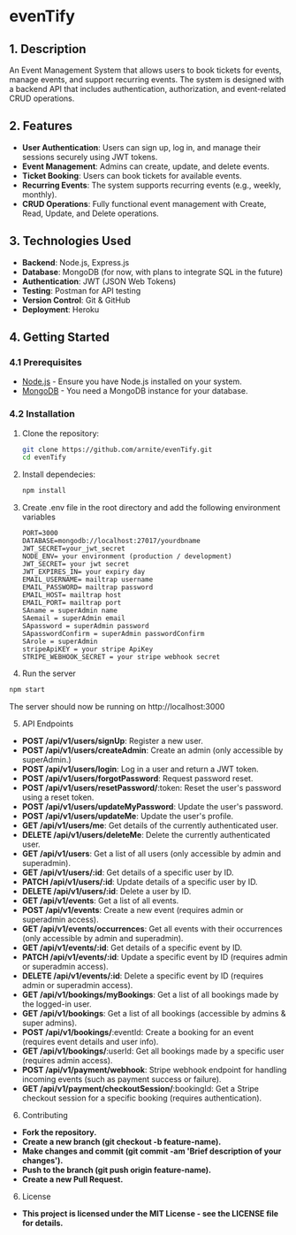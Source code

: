 # evenTify

## 1. Description

An Event Management System that allows users to book tickets for events, manage events, and support recurring events. The system is designed with a backend API that includes authentication, authorization, and event-related CRUD operations.

## 2. Features

- **User Authentication**: Users can sign up, log in, and manage their sessions securely using JWT tokens.
- **Event Management**: Admins can create, update, and delete events.
- **Ticket Booking**: Users can book tickets for available events.
- **Recurring Events**: The system supports recurring events (e.g., weekly, monthly).
- **CRUD Operations**: Fully functional event management with Create, Read, Update, and Delete operations.

## 3. Technologies Used

- **Backend**: Node.js, Express.js
- **Database**: MongoDB (for now, with plans to integrate SQL in the future)
- **Authentication**: JWT (JSON Web Tokens)
- **Testing**: Postman for API testing
- **Version Control**: Git & GitHub
- **Deployment**: Heroku

## 4. Getting Started

### 4.1 Prerequisites

- [Node.js](https://nodejs.org/) - Ensure you have Node.js installed on your system.
- [MongoDB](https://www.mongodb.com/) - You need a MongoDB instance for your database.

### 4.2 Installation

1. Clone the repository:

   ```bash
   git clone https://github.com/arnite/evenTify.git
   cd evenTify
   ```

2. Install dependecies:

   ```bash
   npm install
   ```

3. Create .env file in the root directory and add the following environment variables

   ```env
   PORT=3000
   DATABASE=mongodb://localhost:27017/yourdbname
   JWT_SECRET=your_jwt_secret
   NODE_ENV= your environment (production / development)
   JWT_SECRET= your jwt secret
   JWT_EXPIRES_IN= your expiry day
   EMAIL_USERNAME= mailtrap username
   EMAIL_PASSWORD= mailtrap password
   EMAIL_HOST= mailtrap host
   EMAIL_PORT= mailtrap port
   SAname = superAdmin name
   SAemail = superAdmin email
   SApassword = superAdmin password
   SApasswordConfirm = superAdmin passwordConfirm
   SArole = superAdmin
   stripeApiKEY = your stripe ApiKey
   STRIPE_WEBHOOK_SECRET = your stripe webhook secret
   ```

4. Run the server

```bash
npm start
```

The server should now be running on
http://localhost:3000

5. API Endpoints

- **POST /api/v1/users/signUp**: Register a new user.
- **POST /api/v1/users/createAdmin**: Create an admin (only accessible by superAdmin.)
- **POST /api/v1/users/login**: Log in a user and return a JWT token.
- **POST /api/v1/users/forgotPassword**: Request password reset.
- **POST /api/v1/users/resetPassword/**:token: Reset the user's password using a reset token.
- **POST /api/v1/users/updateMyPassword**: Update the user's password.
- **POST /api/v1/users/updateMe**: Update the user's profile.
- **GET /api/v1/users/me**: Get details of the currently authenticated user.
- **DELETE /api/v1/users/deleteMe**: Delete the currently authenticated user.
- **GET /api/v1/users**: Get a list of all users (only accessible by admin and superadmin).
- **GET /api/v1/users/:id**: Get details of a specific user by ID.
- **PATCH /api/v1/users/:id**: Update details of a specific user by ID.
- **DELETE /api/v1/users/:id**: Delete a user by ID.
- **GET /api/v1/events**: Get a list of all events.
- **POST /api/v1/events**: Create a new event (requires admin or superadmin access).
- **GET /api/v1/events/occurrences**: Get all events with their occurrences (only accessible by admin and superadmin).
- **GET /api/v1/events/:id**: Get details of a specific event by ID.
- **PATCH /api/v1/events/:id**: Update a specific event by ID (requires admin or superadmin access).
- **DELETE /api/v1/events/:id**: Delete a specific event by ID (requires admin or superadmin access).
- **GET /api/v1/bookings/myBookings**: Get a list of all bookings made by the logged-in user.
- **GET /api/v1/bookings**: Get a list of all bookings (accessible by admins & super admins).
- **POST /api/v1/bookings/**:eventId: Create a booking for an event (requires event details and user info).
- **GET /api/v1/bookings/**:userId: Get all bookings made by a specific user (requires admin access).
- **POST /api/v1/payment/webhook**: Stripe webhook endpoint for handling incoming events (such as payment success or failure).
- **GET /api/v1/payment/checkoutSession/**:bookingId: Get a Stripe checkout session for a specific booking (requires authentication).

6. Contributing

- **Fork the repository.**
- **Create a new branch (git checkout -b feature-name).**
- **Make changes and commit (git commit -am 'Brief description of your changes').**
- **Push to the branch (git push origin feature-name).**
- **Create a new Pull Request.**

6. License

- **This project is licensed under the MIT License - see the LICENSE file for details.**
